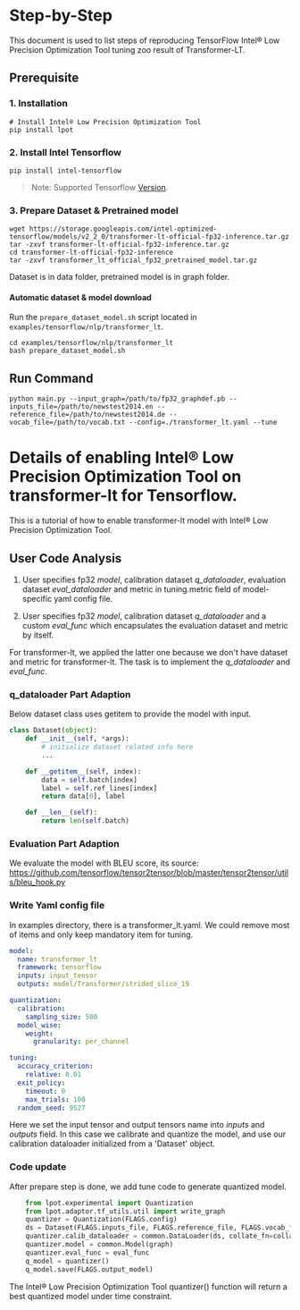 Step-by-Step
============

This document is used to list steps of reproducing TensorFlow Intel® Low Precision Optimization Tool tuning zoo result of Transformer-LT.

## Prerequisite

### 1. Installation
```shell
# Install Intel® Low Precision Optimization Tool
pip install lpot
```

### 2. Install Intel Tensorflow
```shell
pip install intel-tensorflow
```
> Note: Supported Tensorflow [Version](../../../../README.md).

### 3. Prepare Dataset & Pretrained model

```shell
wget https://storage.googleapis.com/intel-optimized-tensorflow/models/v2_2_0/transformer-lt-official-fp32-inference.tar.gz
tar -zxvf transformer-lt-official-fp32-inference.tar.gz
cd transformer-lt-official-fp32-inference
tar -zxvf transformer_lt_official_fp32_pretrained_model.tar.gz
```

Dataset is in data folder, pretrained model is in graph folder.

#### Automatic dataset & model download
Run the `prepare_dataset_model.sh` script located in `examples/tensorflow/nlp/transformer_lt`.

```shell
cd examples/tensorflow/nlp/transformer_lt
bash prepare_dataset_model.sh
```

## Run Command

```shell
python main.py --input_graph=/path/to/fp32_graphdef.pb --inputs_file=/path/to/newstest2014.en --reference_file=/path/to/newstest2014.de --vocab_file=/path/to/vocab.txt --config=./transformer_lt.yaml --tune
```

Details of enabling Intel® Low Precision Optimization Tool on transformer-lt for Tensorflow.
=========================

This is a tutorial of how to enable transformer-lt model with Intel® Low Precision Optimization Tool.
## User Code Analysis
1. User specifies fp32 *model*, calibration dataset *q_dataloader*, evaluation dataset *eval_dataloader* and metric in tuning.metric field of model-specific yaml config file.

2. User specifies fp32 *model*, calibration dataset *q_dataloader* and a custom *eval_func* which encapsulates the evaluation dataset and metric by itself.

For transformer-lt, we applied the latter one because we don't have dataset and metric for transformer-lt. The task is to implement the *q_dataloader* and *eval_func*.


### q_dataloader Part Adaption
Below dataset class uses getitem to provide the model with input.

```python
class Dataset(object):
    def __init__(self, *args):
        # initialize dataset related info here
        ...

    def __getitem__(self, index):
        data = self.batch[index]
        label = self.ref_lines[index]
        return data[0], label

    def __len__(self):
        return len(self.batch)
```

### Evaluation Part Adaption
We evaluate the model with BLEU score, its source: https://github.com/tensorflow/tensor2tensor/blob/master/tensor2tensor/utils/bleu_hook.py

### Write Yaml config file
In examples directory, there is a transformer_lt.yaml. We could remove most of items and only keep mandatory item for tuning.

```yaml
model:
  name: transformer_lt
  framework: tensorflow
  inputs: input_tensor
  outputs: model/Transformer/strided_slice_19

quantization:
  calibration:
    sampling_size: 500
  model_wise:
    weight:
      granularity: per_channel

tuning:
  accuracy_criterion:
    relative: 0.01
  exit_policy:
    timeout: 0
    max_trials: 100
  random_seed: 9527
```

Here we set the input tensor and output tensors name into *inputs* and *outputs* field.
In this case we calibrate and quantize the model, and use our calibration dataloader initialized from a 'Dataset' object.

### Code update
After prepare step is done, we add tune code to generate quantized model.

```python
    from lpot.experimental import Quantization
    from lpot.adaptor.tf_utils.util import write_graph
    quantizer = Quantization(FLAGS.config)
    ds = Dataset(FLAGS.inputs_file, FLAGS.reference_file, FLAGS.vocab_file)
    quantizer.calib_dataloader = common.DataLoader(ds, collate_fn=collate_fn, batch_size=FLAGS.batch_size)
    quantizer.model = common.Model(graph)
    quantizer.eval_func = eval_func
    q_model = quantizer()
    q_model.save(FLAGS.output_model)
```

The Intel® Low Precision Optimization Tool quantizer() function will return a best quantized model under time constraint.
